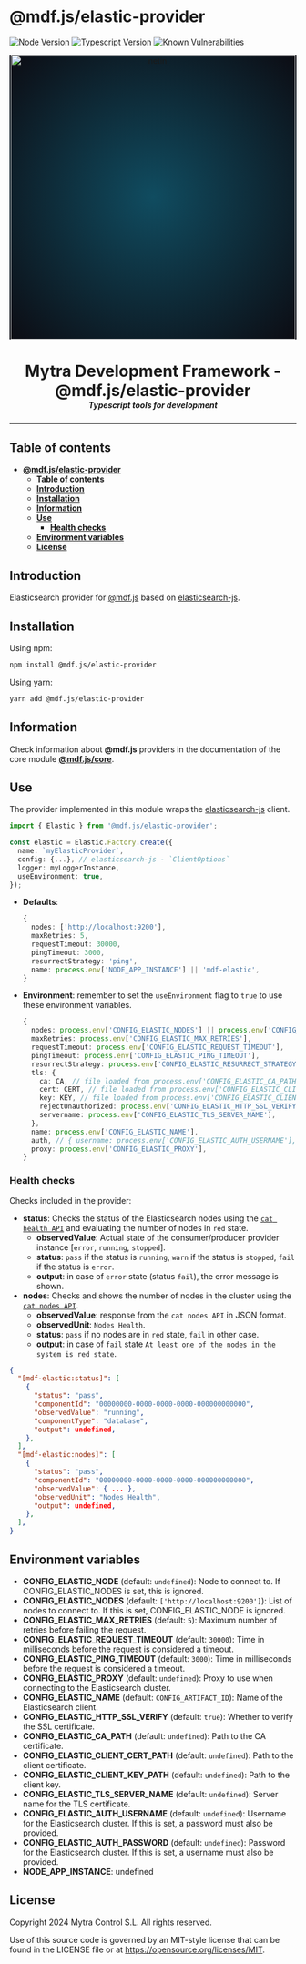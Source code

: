# **@mdf.js/elastic-provider**

[![Node Version](https://img.shields.io/static/v1?style=flat\&logo=node.js\&logoColor=green\&label=node\&message=%3E=20\&color=blue)](https://nodejs.org/en/)
[![Typescript Version](https://img.shields.io/static/v1?style=flat\&logo=typescript\&label=Typescript\&message=5.4\&color=blue)](https://www.typescriptlang.org/)
[![Known Vulnerabilities](https://img.shields.io/static/v1?style=flat\&logo=snyk\&label=Vulnerabilities\&message=0\&color=300A98F)](https://snyk.io/package/npm/snyk)

<!-- markdownlint-disable MD033 MD041 -->

<p align="center">
  <div style="text-align:center;background-image:radial-gradient(circle farthest-corner at 50% 50%, #104c60, #0c0c13);">
    <img src="https://assets.website-files.com/626a3ef32d23835d9b2e4532/6290ab1e2d3e0d922913a6e3_digitalizacion_ENG.svg"alt="netin"width="500">
  </div>
</p>

<h1 style="text-align:center;margin-bottom:0">Mytra Development Framework - @mdf.js/elastic-provider </h1>
<h5 style="text-align:center;margin-top:0">Typescript tools for development</h5>

<!-- markdownlint-enable MD033 -->

***

## **Table of contents**

- [**@mdf.js/elastic-provider**](#mdfjselastic-provider)
  - [**Table of contents**](#table-of-contents)
  - [**Introduction**](#introduction)
  - [**Installation**](#installation)
  - [**Information**](#information)
  - [**Use**](#use)
    - [**Health checks**](#health-checks)
  - [**Environment variables**](#environment-variables)
  - [**License**](#license)

## **Introduction**

Elasticsearch provider for [@mdf.js](https://mytracontrol.github.io/mdf.js/) based on [elasticsearch-js](https://www.npmjs.com/package/@elastic/elasticsearch).

## **Installation**

Using npm:

```bash
npm install @mdf.js/elastic-provider
```

Using yarn:

```bash
yarn add @mdf.js/elastic-provider
```

## **Information**

Check information about **@mdf.js** providers in the documentation of the core module [**@mdf.js/core**](https://mytracontrol.github.io/mdf.js/modules/_mdf_js_core.html).

## **Use**

The provider implemented in this module wraps the [elasticsearch-js](https://www.npmjs.com/package/@elastic/elasticsearch) client.

```typescript
import { Elastic } from '@mdf.js/elastic-provider';

const elastic = Elastic.Factory.create({
  name: `myElasticProvider`,
  config: {...}, // elasticsearch-js - `ClientOptions`
  logger: myLoggerInstance,
  useEnvironment: true,
});
```

- **Defaults**:

  ```typescript
  {
    nodes: ['http://localhost:9200'],
    maxRetries: 5,
    requestTimeout: 30000,
    pingTimeout: 3000,
    resurrectStrategy: 'ping',
    name: process.env['NODE_APP_INSTANCE'] || 'mdf-elastic',
  }
  ```

- **Environment**: remember to set the `useEnvironment` flag to `true` to use these environment variables.

  ```typescript
  {
    nodes: process.env['CONFIG_ELASTIC_NODES'] || process.env['CONFIG_ELASTIC_NODE'], // If CONFIG_ELASTIC_NODES is set, CONFIG_ELASTIC_NODE is ignored. CONFIG_ELASTIC_NODES is split by ','
    maxRetries: process.env['CONFIG_ELASTIC_MAX_RETRIES'],
    requestTimeout: process.env['CONFIG_ELASTIC_REQUEST_TIMEOUT'],
    pingTimeout: process.env['CONFIG_ELASTIC_PING_TIMEOUT'],
    resurrectStrategy: process.env['CONFIG_ELASTIC_RESURRECT_STRATEGY'],
    tls: {
      ca: CA, // file loaded from process.env['CONFIG_ELASTIC_CA_PATH']
      cert: CERT, // file loaded from process.env['CONFIG_ELASTIC_CLIENT_CERT_PATH']
      key: KEY, // file loaded from process.env['CONFIG_ELASTIC_CLIENT_KEY_PATH']
      rejectUnauthorized: process.env['CONFIG_ELASTIC_HTTP_SSL_VERIFY'],
      servername: process.env['CONFIG_ELASTIC_TLS_SERVER_NAME'],
    },
    name: process.env['CONFIG_ELASTIC_NAME'],
    auth, // { username: process.env['CONFIG_ELASTIC_AUTH_USERNAME'], password: process.env['CONFIG_ELASTIC_AUTH_PASSWORD'] } if both are set
    proxy: process.env['CONFIG_ELASTIC_PROXY'],
  }
  ```

### **Health checks**

Checks included in the provider:

- **status**: Checks the status of the Elasticsearch nodes using the [`cat health API`](https://www.elastic.co/guide/en/elasticsearch/reference/8.13/cat-health.html) and evaluating the number of nodes in `red` state.
  - **observedValue**: Actual state of the consumer/producer provider instance \[`error`, `running`, `stopped`].
  - **status**: `pass` if the status is `running`, `warn` if the status is `stopped`, `fail` if the status is `error`.
  - **output**: in case of `error` state (status `fail`), the error message is shown.
- **nodes**: Checks and shows the number of nodes in the cluster using the [`cat nodes API`](https://www.elastic.co/guide/en/elasticsearch/reference/8.13/cat-nodes.html).
  - **observedValue**: response from the `cat nodes API` in JSON format.
  - **observedUnit**: `Nodes Health`.
  - **status**: `pass` if no nodes are in `red` state, `fail` in other case.
  - **output**: in case of `fail` state `At least one of the nodes in the system is red state`.

```json
{
  "[mdf-elastic:status]": [
    {
      "status": "pass",
      "componentId": "00000000-0000-0000-0000-000000000000",
      "observedValue": "running",
      "componentType": "database",
      "output": undefined,
    },
  ],
  "[mdf-elastic:nodes]": [
    {
      "status": "pass",
      "componentId": "00000000-0000-0000-0000-000000000000",
      "observedValue": { ... },
      "observedUnit": "Nodes Health",
      "output": undefined,
    },
  ],
}
```

## **Environment variables**

- **CONFIG\_ELASTIC\_NODE** (default: `undefined`): Node to connect to. If CONFIG\_ELASTIC\_NODES is set, this is ignored.
- **CONFIG\_ELASTIC\_NODES** (default: `['http://localhost:9200']`): List of nodes to connect to. If this is set, CONFIG\_ELASTIC\_NODE is ignored.
- **CONFIG\_ELASTIC\_MAX\_RETRIES** (default: `5`): Maximum number of retries before failing the request.
- **CONFIG\_ELASTIC\_REQUEST\_TIMEOUT** (default: `30000`): Time in milliseconds before the request is considered a timeout.
- **CONFIG\_ELASTIC\_PING\_TIMEOUT** (default: `3000`): Time in milliseconds before the request is considered a timeout.
- **CONFIG\_ELASTIC\_PROXY** (default: `undefined`): Proxy to use when connecting to the Elasticsearch cluster.
- **CONFIG\_ELASTIC\_NAME** (default: `CONFIG_ARTIFACT_ID`): Name of the Elasticsearch client.
- **CONFIG\_ELASTIC\_HTTP\_SSL\_VERIFY** (default: `true`): Whether to verify the SSL certificate.
- **CONFIG\_ELASTIC\_CA\_PATH** (default: `undefined`): Path to the CA certificate.
- **CONFIG\_ELASTIC\_CLIENT\_CERT\_PATH** (default: `undefined`): Path to the client certificate.
- **CONFIG\_ELASTIC\_CLIENT\_KEY\_PATH** (default: `undefined`): Path to the client key.
- **CONFIG\_ELASTIC\_TLS\_SERVER\_NAME** (default: `undefined`): Server name for the TLS certificate.
- **CONFIG\_ELASTIC\_AUTH\_USERNAME** (default: `undefined`): Username for the Elasticsearch cluster. If this is set, a password must also be provided.
- **CONFIG\_ELASTIC\_AUTH\_PASSWORD** (default: `undefined`): Password for the Elasticsearch cluster. If this is set, a username must also be provided.
- **NODE\_APP\_INSTANCE**: undefined

## **License**

Copyright 2024 Mytra Control S.L. All rights reserved.

Use of this source code is governed by an MIT-style license that can be found in the LICENSE file or at <https://opensource.org/licenses/MIT>.
